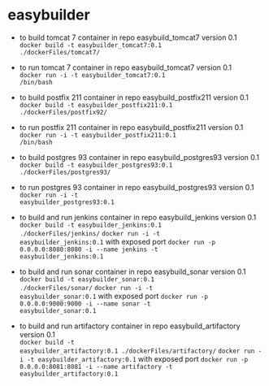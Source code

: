 easybuilder
===========

- to build tomcat 7 container in repo easybuild_tomcat7 version 0.1<BR>
<code>docker build -t easybuilder_tomcat7:0.1 ./dockerFiles/tomcat7/</code>

- to run tomcat 7 container in repo easybuild_tomcat7 version 0.1<BR>
<code>docker run -i -t easybuilder_tomcat7:0.1 /bin/bash</code>

- to build postfix 211 container in repo easybuild_postfix211 version 0.1<BR>
<code>docker build -t easybuilder_postfix211:0.1 ./dockerFiles/postfix92/</code>

- to run postfix 211 container in repo easybuild_postfix211 version 0.1<BR>
<code>docker run -i -t easybuilder_postfix211:0.1 /bin/bash</code>

- to build postgres 93 container in repo easybuild_postgres93 version 0.1<BR>
<code>docker build -t easybuilder_postgres93:0.1 ./dockerFiles/postgres93/</code>

- to run postgres 93 container in repo easybuild_postgres93 version 0.1<BR>
<code>docker run -i -t easybuilder_postgres93:0.1</code>

- to build and run jenkins container in repo easybuild_jenkins version 0.1<BR>
<code>docker build -t easybuilder_jenkins:0.1 ./dockerFiles/jenkins/</code>
<code>docker run -i -t easybuilder_jenkins:0.1</code>
with exposed port
<code>docker run -p 0.0.0.0:8080:8080 -i --name jenkins -t  easybuilder_jenkins:0.1</code>

- to build and run sonar container in repo easybuild_sonar version 0.1<BR>
<code>docker build -t easybuilder_sonar:0.1 ./dockerFiles/sonar/</code>
<code>docker run -i -t easybuilder_sonar:0.1</code>
with exposed port
<code>docker run -p 0.0.0.0:9000:9000 -i --name sonar -t  easybuilder_sonar:0.1</code>

- to build and run artifactory container in repo easybuild_artifactory version 0.1<BR>
<code>docker build -t easybuilder_artifactory:0.1 ./dockerFiles/artifactory/</code>
<code>docker run -i -t easybuilder_artifactory:0.1</code>
with exposed port
<code>docker run -p 0.0.0.0:8081:8081 -i --name artifactory -t  easybuilder_artifactory:0.1</code>
